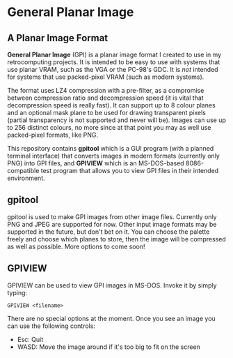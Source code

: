# General Planar Image

## A Planar Image Format

**General Planar Image** (GPI) is a planar image format I created to use in my retrocomputing projects. It is intended to be easy to use with systems that use planar VRAM, such as the VGA or the PC-98's GDC. It is *not* intended for systems that use packed-pixel VRAM (such as modern systems).

The format uses LZ4 compression with a pre-filter, as a compromise between compression ratio and decompression speed (it is vital that decompression speed is really fast). It can support up to 8 colour planes and an optional mask plane to be used for drawing transparent pixels (partial transparency is not supported and never will be). Images can use up to 256 distinct colours, no more since at that point you may as well use packed-pixel formats, like PNG.

This repository contains **gpitool** which is a GUI program (with a planned terminal interface) that converts images in modern formats (currently only PNG) into GPI files, and **GPIVIEW** which is an MS-DOS-based 8086-compatible test program that allows you to view GPI files in their intended environment.

## gpitool

gpitool is used to make GPI images from other image files. Currently only PNG and JPEG are supported for now. Other input image formats may be supported in the future, but don't bet on it. You can choose the palette freely and choose which planes to store, then the image will be compressed as well as possible. More options to come soon!

## GPIVIEW

GPIVIEW can be used to view GPI images in MS-DOS. Invoke it by simply typing:

```
GPIVIEW <filename>
```

There are no special options at the moment. Once you see an image you can use the following controls:

- Esc: Quit
- WASD: Move the image around if it's too big to fit on the screen
